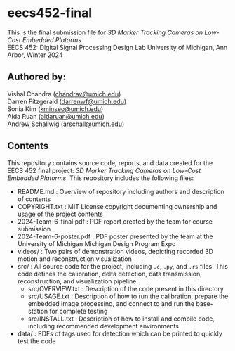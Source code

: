# eecs452-final  
This is the final submission file for _3D Marker Tracking Cameras on Low-Cost Embedded Platorms_  
EECS 452: Digital Signal Processing Design Lab University of Michigan, Ann Arbor, Winter 2024  

## Authored by:  
Vishal Chandra (chandrav@umich.edu)  
Darren Fitzgerald (darrenwf@umich.edu)  
Sonia Kim (kminseo@umich.edu)  
Aida Ruan (aidaruan@umich.edu)  
Andrew Schallwig (arschall@umich.edu)  

## Contents  
This repository contains source code, reports, and data created for the EECS 452 final project: _3D Marker Tracking Cameras on Low-Cost Embedded Platorms_. This repository includes the following files:  
 - README.md : Overview of repository including authors and description of contents
 - COPYRIGHT.txt : MIT License copyright documenting ownership and usage of the project contents  
 - 2024-Team-6-final.pdf : PDF report created by the team for course submission
 - 2024-Team-6-poster.pdf : PDF poster presented by the team at the University of Michigan Michigan Design Program Expo   
 - videos/ : Two pairs of demonstration videos, depicting recorded 3D motion and reconstruction visualization  
 - src/ :  All source code for the project, including `.c`, `.py`, and `.rs` files. This code defines the calibration, delta detection, data transmission, reconstruction, and visualization pipeline.  
    - src/OVERVIEW.txt : Description of the code present in this directory  
    - src/USAGE.txt : Description of how to run the calibration, prepare the embedded image processing, and connect to and run the base-station for complete testing  
    - src/INSTALL.txt : Description of how to install and compile code, including recommended development environments   
 - data/ : PDFs of tags used for detection which can be printed to quickly test the code  

